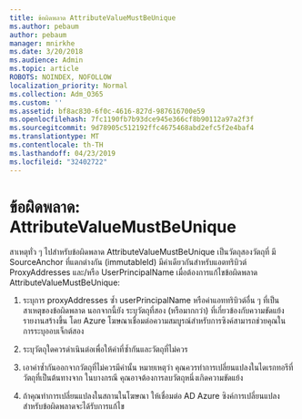 ```yaml
---
title: ข้อผิดพลาด AttributeValueMustBeUnique
ms.author: pebaum
author: pebaum
manager: mnirkhe
ms.date: 3/20/2018
ms.audience: Admin
ms.topic: article
ROBOTS: NOINDEX, NOFOLLOW
localization_priority: Normal
ms.collection: Adm_O365
ms.custom: ''
ms.assetid: bf8ac830-6f0c-4616-827d-987616700e59
ms.openlocfilehash: 7fc1190fb7b93dce945e366cf8b90112a97a2f3f
ms.sourcegitcommit: 9d78905c512192ffc4675468abd2efc5f2e4baf4
ms.translationtype: MT
ms.contentlocale: th-TH
ms.lasthandoff: 04/23/2019
ms.locfileid: "32402722"
---
```

# <a name="error-attributevaluemustbeunique"></a>ข้อผิดพลาด: AttributeValueMustBeUnique

สาเหตุทั่ว ๆ ไปสำหรับข้อผิดพลาด AttributeValueMustBeUnique เป็นวัตถุสองวัตถุที่ มี SourceAnchor ที่แตกต่างกัน (immutableId) มีค่าเดียวกันสำหรับแอตทริบิวต์ ProxyAddresses และ/หรือ UserPrincipalName เมื่อต้องการแก้ไขข้อผิดพลาด AttributeValueMustBeUnique:
  
1. ระบุการ proxyAddresses ซ้ำ userPrincipalName หรือค่าแอททริบิวต์อื่น ๆ ที่เป็นสาเหตุของข้อผิดพลาด นอกจากนี้ยัง ระบุวัตถุที่สอง (หรือมากกว่า) ที่เกี่ยวข้องกับความขัดแย้ง รายงานสร้างขึ้น โดย Azure โฆษณาเชื่อมต่อความสมบูรณ์สำหรับการซิงค์สามารถช่วยคุณในการระบุออบเจ็กต์สอง
    
2. ระบุวัตถุใดควรดำเนินต่อเพื่อให้ค่าที่ซ้ำกันและวัตถุที่ไม่ควร
    
3. เอาค่าซ้ำกันออกจากวัตถุที่ไม่ควรมีค่านั้น หมายเหตุว่า คุณควรทำการเปลี่ยนแปลงในไดเรกทอรีที่วัตถุที่เป็นต้นทางจาก ในบางกรณี คุณอาจต้องการลบวัตถุหนึ่งเกิดความขัดแย้ง
    
4. ถ้าคุณทำการเปลี่ยนแปลงในสถานในโฆษณา ให้เชื่อมต่อ AD Azure ซิงค์การเปลี่ยนแปลงสำหรับข้อผิดพลาดจะได้รับการแก้ไข
    

